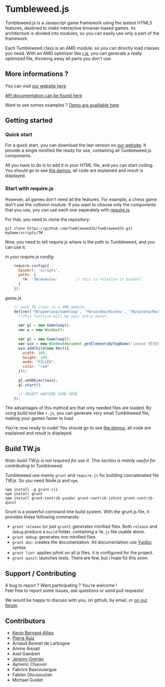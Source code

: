
# Tumbleweed.js

Tumbleweed.js is a Javascript game framework using the lastest HTML5 features,
destined to make interactive browser-based games.
its architecture is divided into modules, so you can easily use only a part of the framework.

Each Tumbleweed class is an AMD module, so you can directly load classes you need.
With an AMD optimizer like [r.js](http://requirejs.org/docs/optimization.html), you can generate a really optimized file, throwing away all parts you don't use.

## More informations ?

You can visit [our website here](http://www.tumbleweed-studio.net)

[API documentation can be found here](http://api.tumbleweed-studio.net)

Want to see somes examples ? [Demo are availlable here](http://www.tumbleweed-studio.net/website/demo.php)

## Getting started

### Quick start

For a quick start, you can download the last version on [our website](http://www.tumbleweed-studio.net).
It provide a single minified file ready for use, containing all Tumbleweed.js components.

All you have to do is to add it in your HTML file, and you can start coding.
You should go to see [the demos](http://www.tumbleweed-studio.net/website/demo.php), all code are explained and result is displayed.

### Start with require.js

However, all games don't need all the features. For example, a chess game don't use the collision module.
If you want to choose only the components that you use, you can use each one separately with [require.js](http://requirejs.org).

For that, you need to clone the repository:

    git clone https://github.com/TumbleweedJS/TumbleweedJS.git myGame/scripts/TW

Now, you need to tell require.js where is the path to Tumbleweed, and you can use it:

*in your require.js config:*

```javascript
	require.config({
	  baseUrl: 'scripts',
	  paths: {
	    TW: 'TW/modules'		// this is relative to baseUrl
	  }
	});
```

*game.js*

```javascript
	// each TW class is a AMD module. 
	define(['TW/gameloop/Gameloop', 'TW/window/Window', 'TW/window/Rect'] , function(Gameloop, Window, Rect) {
	  //This function will be your entry point.
	  
	  var gl = new Gameloop();
	  var w = new Window();
	  
  	  var gl = new Gameloop();
	  var win = new Window(document.getElementsByTagName('canvas')[0]);
	  win.addChild(new Rect({
		width: 100,
		height: 100,
		mode: "FILLED",
		color: "red"
	  }));
	  
	  gl.addObject(win);
	  gl.start();

      // INSERT AWESOME GAME HERE
	});
```

The advantages of this method are that only needed files are loaded. By using build tool like `r.js`, you can generate
very small Tumbleweed file, making your games faster to load.

You're now ready to code! You should go to see [the demos](http://www.tumbleweed-studio.net/website/demo.php), all code are explained and result is displayed.

## Build TW.js

*Note: build TW.js is not required for use it. This section is mainly useful for contributing to Tumbleweed.*

Tumbleweed use mainly `grunt` and `require.js` for building concatenated file *TW.js*. So you need Node.js and `npm`.

	npm install -g grunt-cli
    npm install grunt
    npm install grunt-contrib-yuidoc grunt-contrib-jshint grunt-contrib-qunit


Grunt is a powerful command-line build system. With the grunt.js file, it provides these following commands:

- `grunt release` (or just `grunt`): generates minified files.
  Both `release` and `debug` produce a `build` folder, containing a `TW.js` file usable alone.
- `grunt debug`: generates non minified files.
- `grunt doc`: creates the documentation. All documentation use [Yuidoc](https://github.com/yui/yuidoc) syntax.
- `grunt lint`: applies jshint on all js files. it is configured for the project.
- `grunt qunit`: launches tests. There are few, but i hope fix this soon.


## Support / Contributing

A bug to report ? Want participating ? You're welcome !<br />
Feel free to report some issues, ask questions or send pull requests!

We would be happy to discuss with you, on github, by email, or [on our forum](http://forum.tumbleweed-studio.net).

## Contributors

 * [Kevin Bernard-Allies](https://github.com/BAKFR)
 * [Pierre Ruiz](https://github.com/RuizPierreC)
 * Arnaud Bonnet de Larbogne
 * Amine Aissati
 * Axel Gambert
 * [Jeremy Grenier](https://github.com/Lyc0s)
 * Aymeric Chauvin
 * Fabrice Bascoulergue
 * Fabien Olousouzian
 * Michael Guidet
